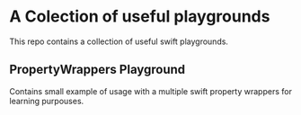 # A Colection of useful playgrounds

This repo contains a collection of useful swift playgrounds. 

## PropertyWrappers Playground

Contains small example of usage with a multiple swift property wrappers for learning purpouses.

